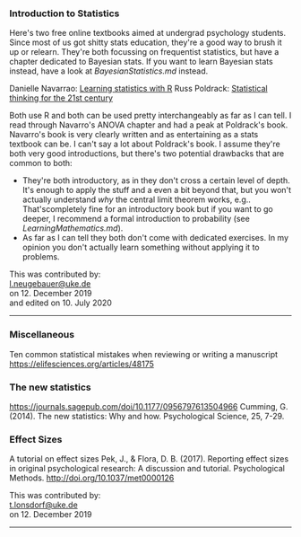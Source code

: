 ### Introduction to Statistics

Here's two free online textbooks aimed at undergrad psychology students. Since most of us got shitty stats education, they're a good way to brush it up or relearn. They're both focussing on frequentist statistics, but have a chapter dedicated to Bayesian stats. If you want to learn Bayesian stats instead, have a look at _BayesianStatistics.md_ instead.

Danielle Navarrao: [Learning statistics with R](https://learningstatisticswithr.com/)
Russ Poldrack: [Statistical thinking for the 21st century](https://statsthinking21.github.io/statsthinking21-core-site/)

Both use R and both can be used pretty interchangeably as far as I can tell. I read through Navarro's ANOVA chapter and had a peak at Poldrack's book. Navarro's book is very clearly written and as entertaining as a stats textbook can be. I can't say a lot about Poldrack's book. I assume they're both very good introductions, but there's two potential drawbacks that are common to both:

  * They're both introductory, as in they don't cross a certain level of depth. It's enough to apply the stuff and a even a bit beyond that, but you won't actually understand _why_ the central limit theorem works, e.g.. That'scompletely fine for an introductory book but if you want to go deeper, I recommend a formal introduction to probability (see _LearningMathematics.md_). 
  * As far as I can tell they both don't come with dedicated exercises. In my opinion you don't actually learn something without applying it to problems. 

This was contributed by:  
l.neugebauer@uke.de  
on 12. December 2019  
and edited on 10. July 2020

---------------------------
### Miscellaneous

Ten common statistical mistakes when reviewing or writing a manuscript
https://elifesciences.org/articles/48175

### The new statistics 

https://journals.sagepub.com/doi/10.1177/0956797613504966
Cumming, G. (2014). The new statistics: Why and how. Psychological Science, 25, 7-29.

### Effect Sizes

A tutorial on effect sizes
Pek, J., & Flora, D. B. (2017). Reporting effect sizes in original psychological research: A discussion and tutorial. Psychological Methods. http://doi.org/10.1037/met0000126


This was contributed by:  
t.lonsdorf@uke.de  
on 12. December 2019  

-----------------------------
